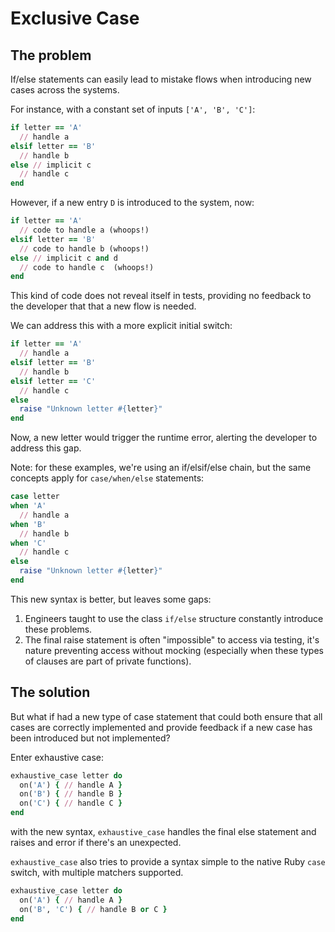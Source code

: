 # Exclusive Case

## The problem

If/else statements can easily lead to mistake flows when introducing new cases across the systems.

For instance, with a constant set of inputs `['A', 'B', 'C']`:

```ruby
if letter == 'A'
  // handle a
elsif letter == 'B'
  // handle b
else // implicit c
  // handle c 
end
```

However, if a new entry `D` is introduced to the system, now:

```ruby
if letter == 'A'
  // code to handle a (whoops!)
elsif letter == 'B'
  // code to handle b (whoops!)
else // implicit c and d
  // code to handle c  (whoops!)
end
```

This kind of code does not reveal itself in tests, providing no feedback to the developer that that a new flow is needed.

We can address this with a more explicit initial switch:

```ruby
if letter == 'A'
  // handle a
elsif letter == 'B'
  // handle b
elsif letter == 'C'
  // handle c
else 
  raise "Unknown letter #{letter}"
end
```

Now, a new letter would trigger the runtime error, alerting the developer to address this gap.

Note: for these examples, we're using an if/elsif/else chain, but the same concepts apply for `case/when/else` statements:

```ruby
case letter
when 'A'
  // handle a
when 'B'
  // handle b
when 'C'
  // handle c
else 
  raise "Unknown letter #{letter}"
end
```

This new syntax is better, but leaves some gaps:

1. Engineers taught to use the class `if/else` structure constantly introduce these problems.
2. The final raise statement is often "impossible" to access via testing, it's nature preventing access without mocking (especially when these types of clauses are part of private functions).

## The solution

But what if had a new type of case statement that could both ensure that all cases are correctly implemented and provide feedback if a new case has been introduced but not implemented?

Enter exhaustive case:

```ruby
exhaustive_case letter do 
  on('A') { // handle A }
  on('B') { // handle B }
  on('C') { // handle C }
end
```

with the new syntax, `exhaustive_case` handles the final else statement and raises and error if there's an unexpected.

`exhaustive_case` also tries to provide a syntax simple to the native Ruby `case` switch, with multiple matchers supported.


```ruby
exhaustive_case letter do 
  on('A') { // handle A }
  on('B', 'C') { // handle B or C }
end
```

